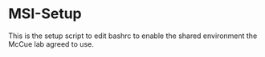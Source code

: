 # MSI-Setup
This is the setup script to edit bashrc to enable the shared 
environment the McCue lab agreed to use.
